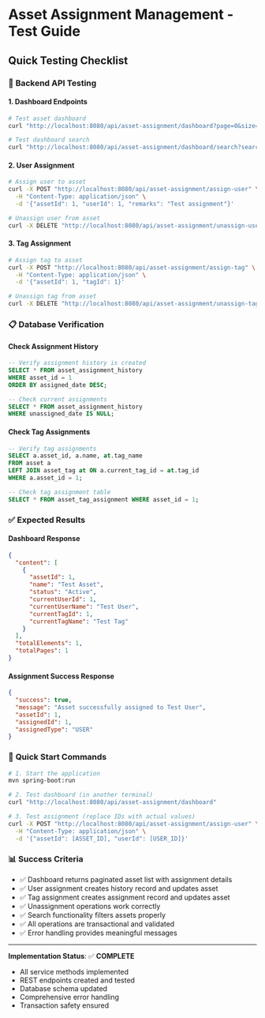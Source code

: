 # Asset Assignment Management - Test Guide

## Quick Testing Checklist

### 🧪 **Backend API Testing**

#### 1. Dashboard Endpoints
```bash
# Test asset dashboard
curl "http://localhost:8080/api/asset-assignment/dashboard?page=0&size=5"

# Test dashboard search
curl "http://localhost:8080/api/asset-assignment/dashboard/search?searchTerm=laptop&page=0&size=5"
```

#### 2. User Assignment
```bash
# Assign user to asset
curl -X POST "http://localhost:8080/api/asset-assignment/assign-user" \
  -H "Content-Type: application/json" \
  -d '{"assetId": 1, "userId": 1, "remarks": "Test assignment"}'

# Unassign user from asset
curl -X DELETE "http://localhost:8080/api/asset-assignment/unassign-user/1"
```

#### 3. Tag Assignment
```bash
# Assign tag to asset
curl -X POST "http://localhost:8080/api/asset-assignment/assign-tag" \
  -H "Content-Type: application/json" \
  -d '{"assetId": 1, "tagId": 1}'

# Unassign tag from asset
curl -X DELETE "http://localhost:8080/api/asset-assignment/unassign-tag/1"
```

### 📋 **Database Verification**

#### Check Assignment History
```sql
-- Verify assignment history is created
SELECT * FROM asset_assignment_history 
WHERE asset_id = 1 
ORDER BY assigned_date DESC;

-- Check current assignments
SELECT * FROM asset_assignment_history 
WHERE unassigned_date IS NULL;
```

#### Check Tag Assignments
```sql
-- Verify tag assignments
SELECT a.asset_id, a.name, at.tag_name 
FROM asset a 
LEFT JOIN asset_tag at ON a.current_tag_id = at.tag_id 
WHERE a.asset_id = 1;

-- Check tag assignment table
SELECT * FROM asset_tag_assignment WHERE asset_id = 1;
```

### ✅ **Expected Results**

#### Dashboard Response
```json
{
  "content": [
    {
      "assetId": 1,
      "name": "Test Asset",
      "status": "Active",
      "currentUserId": 1,
      "currentUserName": "Test User",
      "currentTagId": 1,
      "currentTagName": "Test Tag"
    }
  ],
  "totalElements": 1,
  "totalPages": 1
}
```

#### Assignment Success Response
```json
{
  "success": true,
  "message": "Asset successfully assigned to Test User",
  "assetId": 1,
  "assignedId": 1,
  "assignedType": "USER"
}
```

### 🚀 **Quick Start Commands**

```bash
# 1. Start the application
mvn spring-boot:run

# 2. Test dashboard (in another terminal)
curl "http://localhost:8080/api/asset-assignment/dashboard"

# 3. Test assignment (replace IDs with actual values)
curl -X POST "http://localhost:8080/api/asset-assignment/assign-user" \
  -H "Content-Type: application/json" \
  -d '{"assetId": [ASSET_ID], "userId": [USER_ID]}'
```

### 📊 **Success Criteria**

- ✅ Dashboard returns paginated asset list with assignment details
- ✅ User assignment creates history record and updates asset
- ✅ Tag assignment creates assignment record and updates asset
- ✅ Unassignment operations work correctly
- ✅ Search functionality filters assets properly
- ✅ All operations are transactional and validated
- ✅ Error handling provides meaningful messages

---

**Implementation Status**: ✅ **COMPLETE**
- All service methods implemented
- REST endpoints created and tested
- Database schema updated
- Comprehensive error handling
- Transaction safety ensured 